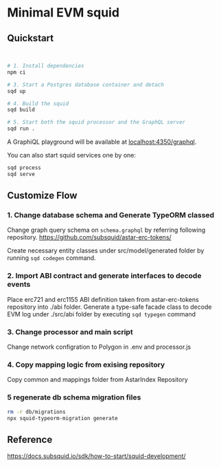 

# Minimal EVM squid



## Quickstart

```bash


# 1. Install dependencies
npm ci

# 3. Start a Postgres database container and detach
sqd up

# 4. Build the squid
sqd build

# 5. Start both the squid processor and the GraphQL server
sqd run .
```
A GraphiQL playground will be available at [localhost:4350/graphql](http://localhost:4350/graphql).

You can also start squid services one by one:
```bash
sqd process
sqd serve
```

## Customize Flow

### 1. Change database schema and Generate TypeORM classed

Change graph query schema on `schema.graphql` by referring following repository.
https://github.com/subsquid/astar-erc-tokens/

Create necessary entity classes under src/model/generated folder by running `sqd codegen` command.

### 2. Import ABI contract and generate interfaces to decode events

Place erc721 and erc1155 ABI definition taken from astar-erc-tokens repository into ./abi folder.
Generate a type-safe facade class to decode EVM log under ./src/abi folder by executing `sqd typegen` command

### 3. Change processor and main script

Change network configration to Polygon in .env and processor.js


### 4. Copy mapping logic from exising repository
Copy common and mappings folder from AstarIndex Repository


### 5 regenerate db schema migration files
```bash
rm -r db/migrations
npx squid-typeorm-migration generate
```

## Reference 
https://docs.subsquid.io/sdk/how-to-start/squid-development/
